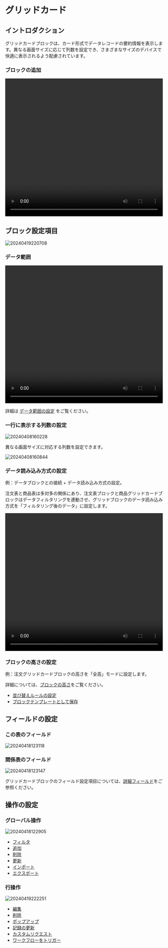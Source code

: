 # グリッドカード

## イントロダクション

グリッドカードブロックは、カード形式でデータレコードの要約情報を表示します。異なる画面サイズに応じて列数を設定でき、さまざまなサイズのデバイスで快適に表示されるよう配慮されています。

### ブロックの追加

<video width="100%" height="440" controls>
      <source src="https://static-docs.nocobase.com/20240418120045.mp4" type="video/mp4">
</video>

## ブロック設定項目

![20240419220708](https://static-docs.nocobase.com/20240419220708.png)

### データ範囲

<video width="100%" height="440" controls>
      <source src="https://static-docs.nocobase.com/20240419173617.mp4" type="video/mp4">
</video>

詳細は [データ範囲の設定](/handbook/ui/blocks/block-settings/data-scope) をご覧ください。

### 一行に表示する列数の設定

![20240408160228](https://static-docs.nocobase.com/20240408160228.png)

異なる画面サイズに対応する列数を設定できます。

![20240408160844](https://static-docs.nocobase.com/20240408160844.png)

### データ読み込み方式の設定

例：データブロックとの接続 + データ読み込み方式の設定。

注文表と商品表は多対多の関係にあり、注文表ブロックと商品グリッドカードブロックはデータフィルタリングを連動させ、グリッドブロックのデータ読み込み方式を「フィルタリング後のデータ」に設定します。

<video width="100%" height="440" controls>
<source src="https://static-docs.nocobase.com/20240419175643.mp4" type="video/mp4">
</video>

### ブロックの高さの設定

例：注文グリッドカードブロックの高さを「全高」モードに設定します。

詳細については、[ブロックの高さ](/handbook/ui/blocks/block-settings/block-height)をご覧ください。

- [並び替えルールの設定](/handbook/ui/blocks/block-settings/sorting-rule)
- [ブロックテンプレートとして保存](/handbook/ui/blocks/block-settings/block-template)

## フィールドの設定

### この表のフィールド

![20240418123118](https://static-docs.nocobase.com/20240418123118.png)

### 関係表のフィールド

![20240418123147](https://static-docs.nocobase.com/20240418123147.png)

グリッドカードブロックのフィールド設定項目については、[詳細フィールド](/handbook/ui/fields/generic/detail-form-item)をご参照ください。

## 操作の設定

### グローバル操作

![20240418122905](https://static-docs.nocobase.com/20240418122905.png)

- [フィルタ](/handbook/ui/actions/types/filter)
- [追加](/handbook/ui/actions/types/add-new)
- [削除](/handbook/ui/actions/types/delete)
- [更新](/handbook/ui/actions/types/refresh)
- [インポート](/handbook/action-import)
- [エクスポート](/handbook/action-export)

### 行操作

![20240419222251](https://static-docs.nocobase.com/20240419222251.png)

- [編集](/handbook/ui/actions/types/edit)
- [削除](/handbook/ui/actions/types/delete)
- [ポップアップ](/handbook/ui/actions/types/pop-up)
- [記録の更新](/handbook/ui/actions/types/update-record)
- [カスタムリクエスト](/handbook/action-custom-request)
- [ワークフローをトリガー](/handbook/workflow/manual/triggers/custom-action)

